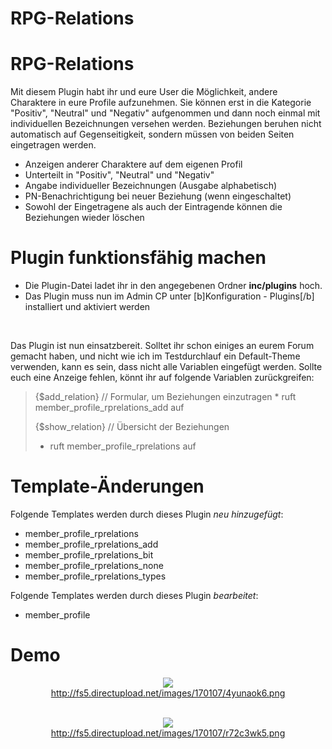 # RPG-Relations<br />
<h1>RPG-Relations</h1>
Mit diesem Plugin habt ihr und eure User die Möglichkeit, andere Charaktere in eure Profile aufzunehmen. Sie können erst in die Kategorie "Positiv", "Neutral" und "Negativ" aufgenommen und dann noch einmal mit individuellen Bezeichnungen versehen werden. Beziehungen beruhen nicht automatisch auf Gegenseitigkeit, sondern müssen von beiden Seiten eingetragen werden. 

<ul>
<li> Anzeigen anderer Charaktere auf dem eigenen Profil
<li> Unterteilt in "Positiv", "Neutral" und "Negativ"
<li> Angabe individueller Bezeichnungen (Ausgabe alphabetisch)
<li> PN-Benachrichtigung bei neuer Beziehung (wenn eingeschaltet)
<li> Sowohl der Eingetragene als auch der Eintragende können die Beziehungen wieder löschen
</ul>

<h1>Plugin funktionsfähig machen</h1>
<ul>
<li>Die Plugin-Datei ladet ihr in den angegebenen Ordner <b>inc/plugins</b> hoch.
<li>Das Plugin muss nun im Admin CP unter [b]Konfiguration - Plugins[/b] installiert und aktiviert werden
</ul><br />

Das Plugin ist nun einsatzbereit. Solltet ihr schon einiges an eurem Forum gemacht haben, und nicht wie ich im Testdurchlauf ein Default-Theme verwenden, kann es sein, dass nicht alle Variablen eingefügt werden. Sollte euch eine Anzeige fehlen, könnt ihr auf folgende Variablen zurückgreifen:

<blockquote>{$add_relation}  //  Formular, um Beziehungen einzutragen
* ruft member_profile_rprelations_add auf

{$show_relation}  // Übersicht der Beziehungen
* ruft member_profile_rprelations auf</blockquote>

<h1>Template-Änderungen</h1>
Folgende Templates werden durch dieses Plugin <i>neu hinzugefügt</i>:
<ul>
<li>member_profile_rprelations
<li>member_profile_rprelations_add
<li>member_profile_rprelations_bit
<li>member_profile_rprelations_none
<li>member_profile_rprelations_types
</ul>

Folgende Templates werden durch dieses Plugin <i>bearbeitet</i>:
<ul>
<li>member_profile
</ul>

<h1>Demo</h1>

<center>

<img src="http://fs5.directupload.net/images/170107/4yunaok6.png" /><br />
http://fs5.directupload.net/images/170107/4yunaok6.png<br /><br />

<img src="http://fs5.directupload.net/images/170107/r72c3wk5.png" /><br />
http://fs5.directupload.net/images/170107/r72c3wk5.png<br /><br />

</center>
